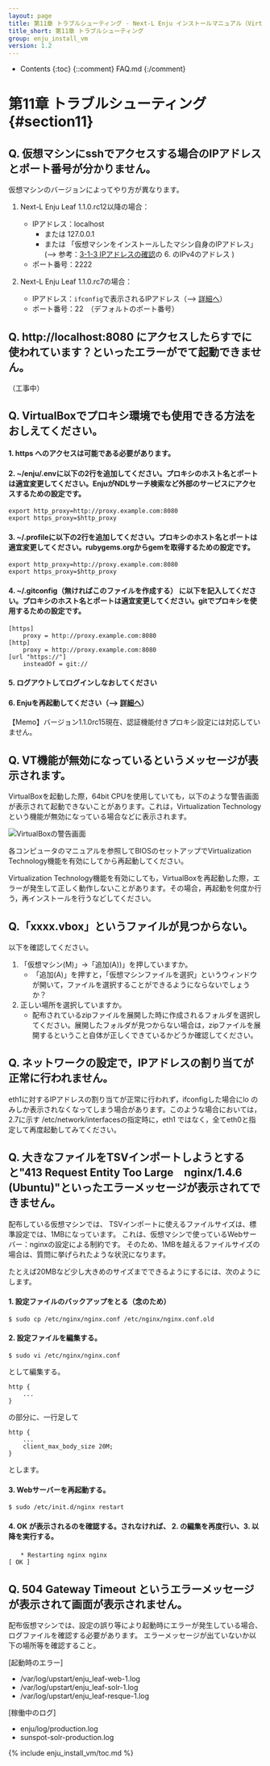 ```yaml
---
layout: page
title: 第11章 トラブルシューティング - Next-L Enju インストールマニュアル（VirtualBox編）
title_short: 第11章 トラブルシューティング
group: enju_install_vm
version: 1.2
---
```


* Contents
{:toc}
{::comment} FAQ.md {:/comment}

第11章 トラブルシューティング {#section11}
===========================================

## Q. 仮想マシンにsshでアクセスする場合のIPアドレスとポート番号が分かりません。

仮想マシンのバージョンによってやり方が異なります。

1. Next-L Enju Leaf 1.1.0.rc12以降の場合：
   * IPアドレス：localhost
      * または 127.0.0.1 
      * または 「仮想マシンをインストールしたマシン自身のIPアドレス」(--> 参考：[3-1-3 IPアドレスの確認](enju_install_vm_3.html#section3-1-3)の 6. のIPv4のアドレス )
   * ポート番号：2222

2. Next-L Enju Leaf 1.1.0.rc7の場合：
   * IPアドレス：```ifconfig```で表示されるIPアドレス（--> [詳細へ](enju_install_vm_4.html#section4-5-rc7)）
   * ポート番号：22　（デフォルトのポート番号）

## Q. http://localhost:8080 にアクセスしたらすでに使われています？といったエラーがでて起動できません。

（工事中）

## Q. VirtualBoxでプロキシ環境でも使用できる方法をおしえてください。

#### 1. https へのアクセスは可能である必要があります。

#### 2. ~/enju/.envに以下の2行を追加してください。プロキシのホスト名とポートは適宜変更してください。EnjuがNDLサーチ検索など外部のサービスにアクセスするための設定です。

	export http_proxy=http://proxy.example.com:8080
	export https_proxy=$http_proxy

#### 3. ~/.profileに以下の2行を追加してください。プロキシのホスト名とポートは適宜変更してください。rubygems.orgからgemを取得するための設定です。

	export http_proxy=http://proxy.example.com:8080
	export https_proxy=$http_proxy

#### 4. ~/.gitconfig（無ければこのファイルを作成する） に以下を記入してください。プロキシのホスト名とポートは適宜変更してください。gitでプロキシを使用するための設定です。

	[https]
		proxy = http://proxy.example.com:8080
	[http]
		proxy = http://proxy.example.com:8080
	[url "https://"]
		insteadOf = git://

#### 5. ログアウトしてログインしなおしてください

#### 6. Enjuを再起動してください（--> [詳細へ](enju_install_vm_8.html#section8-3)）

<div class="alert alert-info memo">
【Memo】バージョン1.1.0rc15現在、認証機能付きプロキシ設定には対応していません。
</div>

## Q. VT機能が無効になっているというメッセージが表示されます。

VirtualBoxを起動した際，64bit CPUを使用していても，以下のような警告画面が表示されて起動できないことがあります。これは，Virtualization Technologyという機能が無効になっている場合などに表示されます。

![VirtualBoxの警告画面](../assets/images/1.1/vm_err.png "VirtualBoxの警告画面")

各コンピュータのマニュアルを参照してBIOSのセットアップでVirtualization Technology機能を有効にしてから再起動してください。

Virtualization Technology機能を有効にしても，VirtualBoxを再起動した際，エラーが発生して正しく動作しないことがあります。その場合，再起動を何度か行う，再インストールを行うなどしてください。

## Q.「xxxx.vbox」というファイルが見つからない。

以下を確認してください。

1. 「仮想マシン(M)」→「追加(A))」を押していますか。
   * 「追加(A)」を押すと，「仮想マシンファイルを選択」というウィンドウが開いて，ファイルを選択することができるようにならないでしょうか？
2. 正しい場所を選択していますか。
   * 配布されているzipファイルを展開した時に作成されるフォルダを選択してください。展開したフォルダが見つからない場合は，zipファイルを展開するということ自体が正しくできているかどうか確認してください。

## Q. ネットワークの設定で，IPアドレスの割り当てが正常に行われません。

eth1に対するIPアドレスの割り当てが正常に行われず，ifconfigした場合にlo のみしか表示されなくなってしまう場合があります。このような場合においては，2.7に示す /etc/network/interfacesの指定時に，eth1 ではなく，全てeth0と指定して再度起動してみてください。

## Q. 大きなファイルをTSVインポートしようとすると"413 Request Entity Too Large　nginx/1.4.6 (Ubuntu)"といったエラーメッセージが表示されてできません。

配布している仮想マシンでは、
TSVインポートに使えるファイルサイズは、標準設定では、1MBになっています。
これは、仮想マシンで使っているWebサーバー：nginxの設定による制約です。
そのため、1MBを越えるファイルサイズの場合は、質問に挙げられたような状況になります。

たとえば20MBなど少し大きめのサイズまでできるようにするには、次のようにします。

#### 1. 設定ファイルのバックアップをとる（念のため）

	$ sudo cp /etc/nginx/nginx.conf /etc/nginx/nginx.conf.old

#### 2. 設定ファイルを編集する。

	$ sudo vi /etc/nginx/nginx.conf

として編集する。

	http {
		...
	}

の部分に、一行足して

	http {
		...
		client_max_body_size 20M;
	}

とします。

#### 3. Webサーバーを再起動する。

	$ sudo /etc/init.d/nginx restart

#### 4. OK が表示されるのを確認する。されなければ、 2. の編集を再度行い、3. 以降を実行する。

	　　* Restarting nginx nginx                                                [ OK ]

## Q. 504 Gateway Timeout というエラーメッセージが表示されて画面が表示されません。

配布仮想マシンでは、設定の誤り等により起動時にエラーが発生している場合、ログファイルを確認する必要があります。
エラーメッセージが出ていないか以下の場所等を確認すること。

[起動時のエラー]

  * /var/log/upstart/enju_leaf-web-1.log
  * /var/log/upstart/enju_leaf-solr-1.log
  * /var/log/upstart/enju_leaf-resque-1.log

[稼働中のログ]

  * enju/log/production.log
  * sunspot-solr-production.log

{% include enju_install_vm/toc.md %}
